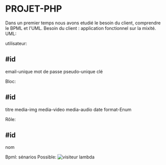 # PROJET-PHP
Dans un premier temps nous avons etudié le besoin du client, comprendre le BPML et l'UML.
Besoin du client : application fonctionnel sur la mixité.
UML:

utilisateur: 
## #id 
email-unique 
mot de passe 
pseudo-unique 
clé

Bloc: 
## #id 
titre 
media-img
media-video
media-audio
date
format-Enum

Rôle:
## #id
nom

Bpml:  sénarios Possible:
![visiteur lambda](https:///home/pcapprenant19/Musique/user_lambda_720.png "visiteur lambda")

